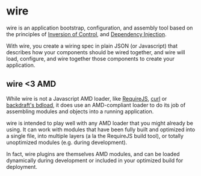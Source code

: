 # wire

wire is an application bootstrap, configuration, and assembly tool based on the principles of [Inversion of Control](http://en.wikipedia.org/wiki/Inversion_of_control "Inversion of control - Wikipedia, the free encyclopedia"), and [Dependency Injection](http://en.wikipedia.org/wiki/Dependency_Injection "Dependency injection - Wikipedia, the free encyclopedia").

With wire, you create a wiring spec in plain JSON (or Javascript) that describes how your components should be wired together, and wire will load, configure, and wire together those components to create your application.

## wire <3 AMD

While wire is not a Javascript AMD loader, like [RequireJS](http://requirejs.org/ "RequireJS"), [curl](https://github.com/unscriptable/curl) or [backdraft's bdload](http://bdframework.org/bdLoad/index.html "bdLoad - the backdraft AMD loader - home"), it does use an AMD-compliant loader to do its job of assembling modules and objects into a running application.

wire is intended to play well with any AMD loader that you might already be using.  It can work with modules that have been fully built and optimized into a single file, into multiple layers (a la the RequireJS build tool), or totally unoptimized modules (e.g. during development).

In fact, wire plugins are themselves AMD modules, and can be loaded dynamically during development or included in your optimized build for deployment.
